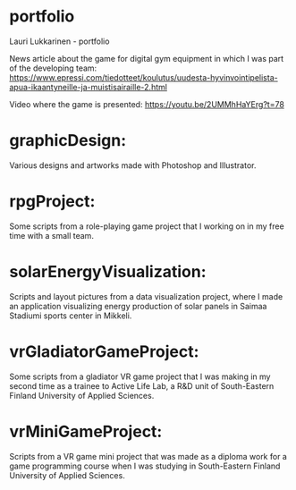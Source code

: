 # portfolio
Lauri Lukkarinen - portfolio

News article about the game for digital gym equipment in which I was part of the developing team:
https://www.epressi.com/tiedotteet/koulutus/uudesta-hyvinvointipelista-apua-ikaantyneille-ja-muistisairaille-2.html

Video where the game is presented:
https://youtu.be/2UMMhHaYErg?t=78

# graphicDesign:
Various designs and artworks made with Photoshop and Illustrator.

# rpgProject:
Some scripts from a role-playing game project that I working on in my free time with a small team.

# solarEnergyVisualization:
Scripts and layout pictures from a data visualization project, where I made an application visualizing energy production of solar panels in Saimaa Stadiumi sports center in Mikkeli.

# vrGladiatorGameProject:
Some scripts from a gladiator VR game project that I was making in my second time as a trainee to Active Life Lab, a R&D unit of South-Eastern Finland University of Applied Sciences.

# vrMiniGameProject:
Scripts from a VR game mini project that was made as a diploma work for a game programming course when I was studying in South-Eastern Finland University of Applied Sciences.
